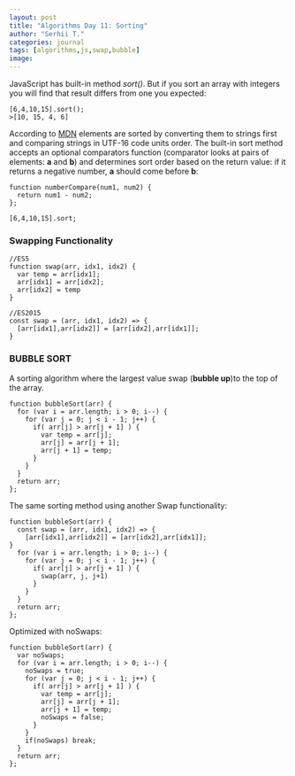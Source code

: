 ```yaml
---
layout: post
title: "Algorithms Day 11: Sorting"
author: "Serhii T."
categories: journal
tags: [algorithms,js,swap,bubble]
image: 
---
```


JavaScript has built-in method _sort()_. But if you sort an array with integers you will find that result differs from one you expected:
```
[6,4,10,15].sort();
>[10, 15, 4, 6]
```
According to [MDN](https://developer.mozilla.org/en-US/docs/Web/JavaScript/Reference/Global_Objects/Array/sort) elements are sorted by converting them to strings first and comparing strings in UTF-16 code units order. The built-in sort method accepts an optional comparators function (comparator looks at pairs of elements: **a** and **b**) and determines sort order based on the return value: if it returns a negative number, **a** should come before **b**:
```
function numberCompare(num1, num2) {
  return num1 - num2;
};

[6,4,10,15].sort;
```

### Swapping Functionality
```
//ES5
function swap(arr, idx1, idx2) {
  var temp = arr[idx1];
  arr[idx1] = arr[idx2];
  arr[idx2] = temp
}

//ES2015
const swap = (arr, idx1, idx2) => {
  [arr[idx1],arr[idx2]] = [arr[idx2],arr[idx1]];
}
```
### BUBBLE SORT

A sorting algorithm where the largest value swap (**bubble up**)to the top of the array.
```
function bubbleSort(arr) {
  for (var i = arr.length; i > 0; i--) {
    for (var j = 0; j < i - 1; j++) {
      if( arr[j] > arr[j + 1] ) {
        var temp = arr[j];
        arr[j] = arr[j + 1];
        arr[j + 1] = temp;
      }
    }
  }
  return arr;
};
```
The same sorting method using another Swap functionality:
```
function bubbleSort(arr) {
  const swap = (arr, idx1, idx2) => {
    [arr[idx1],arr[idx2]] = [arr[idx2],arr[idx1]];
}
  for (var i = arr.length; i > 0; i--) {
    for (var j = 0; j < i - 1; j++) {
      if( arr[j] > arr[j + 1] ) {
        swap(arr, j, j+1)
      }
    }
  }
  return arr;
};
```
Optimized with noSwaps:
```
function bubbleSort(arr) {
  var noSwaps;
  for (var i = arr.length; i > 0; i--) {
    noSwaps = true;
    for (var j = 0; j < i - 1; j++) {
      if( arr[j] > arr[j + 1] ) {
        var temp = arr[j];
        arr[j] = arr[j + 1];
        arr[j + 1] = temp;
        noSwaps = false;
      }
    }
    if(noSwaps) break;
  }
  return arr;
};
```
